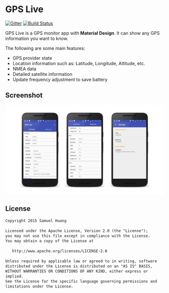 # GPS Live

[![Gitter](https://badges.gitter.im/samuel22gj/GpsLive.svg)](https://gitter.im/samuel22gj/GpsLive?utm_source=badge&utm_medium=badge&utm_campaign=pr-badge)
[![Build Status](https://travis-ci.org/samuel22gj/GpsLive.svg?branch=master)](https://travis-ci.org/samuel22gj/GpsLive)

GPS Live is a GPS monitor app with **Material Design**. It can show any GPS information you want to know.

The following are some main features:
- GPS provider state
- Location information such as: Latitude, Longitude, Altitude, etc.
- NMEA data
- Detailed satellite information
- Update frequency adjustment to save battery

## Screenshot

![Screenshot](screenshots/screenshot.png "Screenshot")

## License

    Copyright 2015 Samuel Huang

    Licensed under the Apache License, Version 2.0 (the "License");
    you may not use this file except in compliance with the License.
    You may obtain a copy of the License at

       http://www.apache.org/licenses/LICENSE-2.0

    Unless required by applicable law or agreed to in writing, software
    distributed under the License is distributed on an "AS IS" BASIS,
    WITHOUT WARRANTIES OR CONDITIONS OF ANY KIND, either express or implied.
    See the License for the specific language governing permissions and
    limitations under the License.